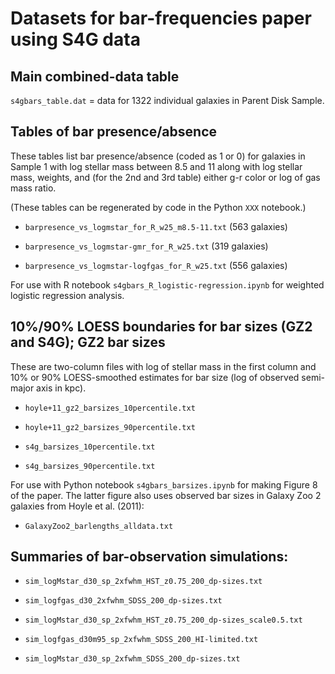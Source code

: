 # Datasets for bar-frequencies paper using S4G data

## Main combined-data table

`s4gbars_table.dat` = data for 1322 individual galaxies in Parent Disk Sample.


## Tables of bar presence/absence

These tables list bar presence/absence (coded as 1 or 0) for galaxies in Sample 1
with log stellar mass between 8.5 and 11 along with log stellar mass, weights, and
(for the 2nd and 3rd table) either g-r color or log of gas mass ratio.

(These tables can be regenerated by code in the Python `XXX` notebook.)

   * `barpresence_vs_logmstar_for_R_w25_m8.5-11.txt` (563 galaxies)
   
   * `barpresence_vs_logmstar-gmr_for_R_w25.txt` (319 galaxies)
   
   * `barpresence_vs_logmstar-logfgas_for_R_w25.txt` (556 galaxies)


For use with R notebook `s4gbars_R_logistic-regression.ipynb` for weighted logistic regression
analysis.


## 10%/90% LOESS boundaries for bar sizes (GZ2 and S4G); GZ2 bar sizes

These are two-column files with log of stellar mass in the first column and 10% or
90% LOESS-smoothed estimates for bar size (log of observed semi-major axis in kpc).

   * `hoyle+11_gz2_barsizes_10percentile.txt`

   * `hoyle+11_gz2_barsizes_90percentile.txt`
   
   * `s4g_barsizes_10percentile.txt`
   
   * `s4g_barsizes_90percentile.txt`

For use with Python notebook `s4gbars_barsizes.ipynb` for making Figure 8 of the paper.
The latter figure also uses observed bar sizes in Galaxy Zoo 2 galaxies from Hoyle et al.
(2011):

   * `GalaxyZoo2_barlengths_alldata.txt`


## Summaries of bar-observation simulations:

   * `sim_logMstar_d30_sp_2xfwhm_HST_z0.75_200_dp-sizes.txt`
   
   * `sim_logfgas_d30_2xfwhm_SDSS_200_dp-sizes.txt`
   
   * `sim_logMstar_d30_sp_2xfwhm_HST_z0.75_200_dp-sizes_scale0.5.txt`
   
   * `sim_logfgas_d30m95_sp_2xfwhm_SDSS_200_HI-limited.txt`
   
   * `sim_logMstar_d30_sp_2xfwhm_SDSS_200_dp-sizes.txt`
